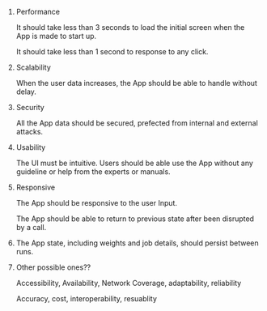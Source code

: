 1. Performance

	It should take less than 3 seconds to load the initial screen when the App is made to start up. 
	
	It should take less than 1 second to response to any click.

2. Scalability

	When the user data increases, the App should be able to handle without delay.	
	
3. Security
	
	All the App data should be secured, prefected from internal and external attacks.

4. Usability

	The UI must be intuitive. Users should be able use the App without any guideline or help from the experts or manuals.

5. Responsive
	
	The App should be responsive to the user Input.
	
	The App should be able to return to previous state after been disrupted by a call.

6. The App state, including weights and job details, should persist between runs. 
  
	

7. Other possible ones?? 

	Accessibility, Availability, Network Coverage, adaptability, reliability
	
	Accuracy, cost, interoperability, resuablity
